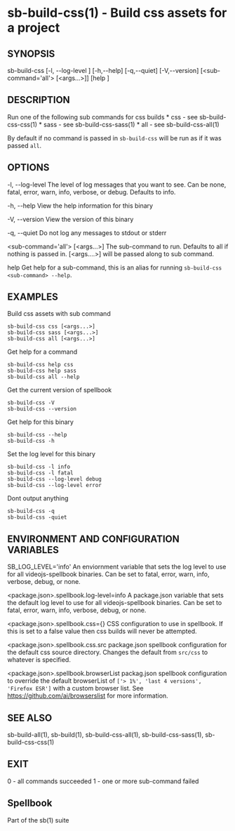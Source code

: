 # sb-build-css(1) - Build css assets for a project

## SYNOPSIS

  sb-build-css [-l, --log-level <level>] [-h,--help] [-q,--quiet] [-V,--version]
               [<sub-command='all'> [<args...>]] [help <sub-command>]

## DESCRIPTION

  Run one of the following sub commands for css builds
    * css - see sb-build-css-css(1)
    * sass - see sb-build-css-sass(1)
    * all - see sb-build-css-all(1)

  By default if no command is passed in `sb-build-css` will be run as if it was
  passed `all`.

## OPTIONS

  -l, --log-level <level>
    The level of log messages that you want to see. Can be none, fatal, error,
    warn, info, verbose, or debug. Defaults to info.

  -h, --help
    View the help information for this binary

  -V, --version
    View the version of this binary

  -q, --quiet
    Do not log any messages to stdout or stderr

  <sub-command='all'> [<args...>]
    The sub-command to run. Defaults to all if nothing is passed in.
    [<args....>] will be passed along to sub command.

  help <sub-command>
    Get help for a sub-command, this is an alias for running `sb-build-css <sub-command> --help`.

## EXAMPLES

  Build css assets with sub command

    sb-build-css css [<args...>]
    sb-build-css sass [<args...>]
    sb-build-css all [<args...>]

  Get help for a command

    sb-build-css help css
    sb-build-css help sass
    sb-build-css all --help

  Get the current version of spellbook

    sb-build-css -V
    sb-build-css --version

  Get help for this binary

    sb-build-css --help
    sb-build-css -h

  Set the log level for this binary

    sb-build-css -l info
    sb-build-css -l fatal
    sb-build-css --log-level debug
    sb-build-css --log-level error

  Dont output anything

    sb-build-css -q
    sb-build-css -quiet

## ENVIRONMENT AND CONFIGURATION VARIABLES

  SB_LOG_LEVEL='info'
    An enviornment variable that sets the log level to use for all videojs-spellbook
    binaries. Can be set to fatal, error, warn, info, verbose, debug, or none.

  <package.json>.spellbook.log-level=info
    A package.json variable that sets the default log level to use for all videojs-spellbook
    binaries. Can be set to fatal, error, warn, info, verbose, debug, or none.

  <package.json>.spellbook.css={}
    CSS configuration to use in spellbook. If this is set to a false value then css
    builds will never be attempted.

  <package.json>.spellbook.css.src
    package.json spellbook configuration for the default css source directory. Changes the default
    from `src/css` to whatever is specified.

  <package.json>.spellbook.browserList
    packag.json spellbook configuration to override the default browserList of
    `['> 1%', 'last 4 versions', 'Firefox ESR']` with a custom browser list.
    See https://github.com/ai/browserslist for more information.

## SEE ALSO

  sb-build-all(1), sb-build(1), sb-build-css-all(1), sb-build-css-sass(1),
  sb-build-css-css(1)

## EXIT

  0 - all commands succeeded
  1 - one or more sub-command failed

## Spellbook

  Part of the sb(1) suite
